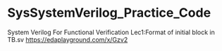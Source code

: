 # SysSystemVerilog_Practice_Code
System Verilog For Functional Verification
Lec1:Format of initial block in TB.sv
https://edaplayground.com/x/Gzv2
   
